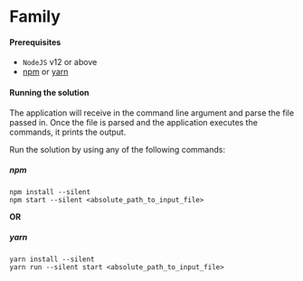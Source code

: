 # Family

#### Prerequisites
- `NodeJS` v12 or above
- [npm](https://www.geeksforgeeks.org/node-js-npm-node-package-manager/) or [yarn](https://yarnpkg.com/lang/en/)

#### Running the solution
The application will receive in the command line argument and parse the file passed in. Once the file is parsed and the application executes the commands, it prints the output.

Run the solution by using any of the following commands:
##### npm
```
npm install --silent
npm start --silent <absolute_path_to_input_file>
```
__OR__
##### yarn
```
yarn install --silent
yarn run --silent start <absolute_path_to_input_file>
```
